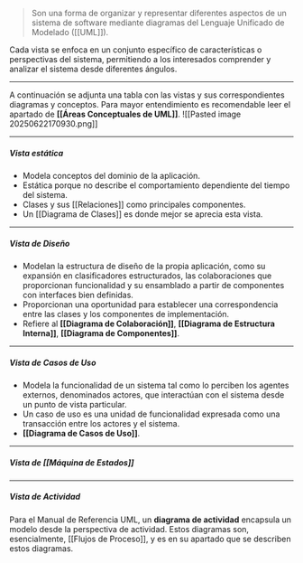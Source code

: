 > Son una forma de organizar y representar diferentes aspectos de un sistema de software mediante diagramas del Lenguaje Unificado de Modelado ([[UML]]).

Cada vista se enfoca en un conjunto específico de características o perspectivas del sistema, permitiendo a los interesados comprender y analizar el sistema desde diferentes ángulos.
****
A continuación se adjunta una tabla con las vistas y sus correspondientes diagramas y conceptos. Para mayor entendimiento es recomendable leer el apartado de **[[Áreas Conceptuales de UML]]**.
![[Pasted image 20250622170930.png]]
****
##### **Vista estática**
- Modela conceptos del dominio de la aplicación.
- Estática porque no describe el comportamiento dependiente del tiempo del sistema.
- Clases y sus [[Relaciones]] como principales componentes.
- Un [[Diagrama de Clases]] es donde mejor se aprecia esta vista.
****
##### **Vista de Diseño**
- Modelan la estructura de diseño de la propia aplicación, como su expansión en clasificadores estructurados, las colaboraciones que proporcionan funcionalidad y su ensamblado a partir de componentes con interfaces bien definidas.
- Proporcionan una oportunidad para establecer una correspondencia entre las clases y los componentes de implementación.
- Refiere al **[[Diagrama de Colaboración]]**, **[[Diagrama de Estructura Interna]]**, **[[Diagrama de Componentes]]**.
****
##### **Vista de Casos de Uso**
- Modela la funcionalidad de un sistema tal como lo perciben los agentes externos, denominados actores, que interactúan con el sistema desde un punto de vista particular.
- Un caso de uso es una unidad de funcionalidad expresada como una transacción entre los actores y el sistema.
- **[[Diagrama de Casos de Uso]]**.
****
##### **Vista de [[Máquina de Estados]]**
****
##### **Vista de Actividad**
Para el Manual de Referencia UML, un **diagrama de actividad** encapsula un modelo desde la perspectiva de actividad. Estos diagramas son, esencialmente, [[Flujos de Proceso]], y es en su apartado que se describen estos diagramas.



